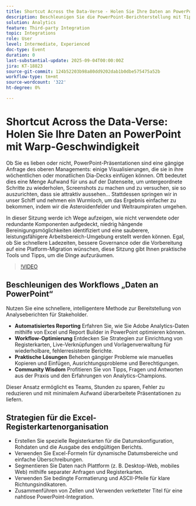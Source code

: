 ```yaml
---
title: Shortcut Across the Data-Verse - Holen Sie Ihre Daten an PowerPoint mit Warp-Geschwindigkeit
description: Beschleunigen Sie die PowerPoint-Berichterstellung mit Tipps zum Bereinigen von Komponenten, Steigern der Leistung und Optimieren von Datenexporten aus Adobe Workspace.
solution: Analytics
feature: Third-party Integration
topic: Integrations
role: User
level: Intermediate, Experienced
doc-type: Event
duration: 0
last-substantial-update: 2025-09-04T00:00:00Z
jira: KT-18823
source-git-commit: 124b52203b98a80dd9202dab1b0dbe575475a52b
workflow-type: tm+mt
source-wordcount: '322'
ht-degree: 0%

---
```



# Shortcut Across the Data-Verse: Holen Sie Ihre Daten an PowerPoint mit Warp-Geschwindigkeit

Ob Sie es lieben oder nicht, PowerPoint-Präsentationen sind eine gängige Anfrage des oberen Managements: einige Visualisierungen, die sie in ihre wöchentlichen oder monatlichen Dia-Decks einfügen können. Oft bedeutet dies eine Menge Aufwand für uns auf der Datenseite, um untergeordnete Schritte zu wiederholen, Screenshots zu machen und zu versuchen, sie so auszurichten, dass sie attraktiv aussehen… Stattdessen springen wir in unser Schiff und nehmen ein Wurmloch, um das Ergebnis einfacher zu bekommen, indem wir die Asteroidenfelder und Weltraumpiraten umgehen.

In dieser Sitzung werde ich Wege aufzeigen, wie nicht verwendete oder redundante Komponenten aufgedeckt, niedrig hängende Bereinigungsmöglichkeiten identifiziert und eine sauberere, leistungsfähigere Arbeitsbereich-Umgebung erstellt werden können. Egal, ob Sie schnellere Ladezeiten, bessere Governance oder die Vorbereitung auf eine Platform-Migration wünschen, diese Sitzung gibt Ihnen praktische Tools und Tipps, um die Dinge aufzuräumen.

>[!VIDEO](https://video.tv.adobe.com/v/3471119/?learn=on&enablevpops)

## Beschleunigen des Workflows „Daten an PowerPoint“

Nutzen Sie eine schnellere, intelligentere Methode zur Bereitstellung von Analyseberichten für Stakeholder.

* **Automatisiertes Reporting** Erfahren Sie, wie Sie Adobe Analytics-Daten mithilfe von Excel und Report Builder in PowerPoint optimieren können.
* **Workflow-Optimierung** Entdecken Sie Strategien zur Einrichtung von Registerkarten, Live-Verknüpfungen und Vorlagenverwaltung für wiederholbare, fehlerresistente Berichte.
* **Praktische Lösungen** Beheben gängiger Probleme wie manuelles Kopieren und Einfügen, Ausrichtungsprobleme und Berechtigungen.
* **Community Wisdom** Profitieren Sie von Tipps, Fragen und Antworten aus der Praxis und den Erfahrungen von Analytics-Champions.

Dieser Ansatz ermöglicht es Teams, Stunden zu sparen, Fehler zu reduzieren und mit minimalem Aufwand überarbeitete Präsentationen zu liefern.

## Strategien für die Excel-Registerkartenorganisation

* Erstellen Sie spezielle Registerkarten für die Datumskonfiguration, Rohdaten und die Ausgabe des endgültigen Berichts.
* Verwenden Sie Excel-Formeln für dynamische Datumsbereiche und einfache Überschreibungen.
* Segmentieren Sie Daten nach Plattform (z. B. Desktop-Web, mobiles Web) mithilfe separater Anfragen und Registerkarten.
* Verwenden Sie bedingte Formatierung und ASCII-Pfeile für klare Richtungsindikatoren.
* Zusammenführen von Zellen und Verwenden verketteter Titel für eine nahtlose PowerPoint-Integration.